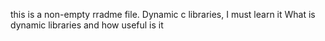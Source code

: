 this is a non-empty rradme file. Dynamic c libraries, I must learn it
What is dynamic libraries and how useful is it